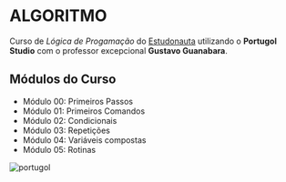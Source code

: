 # ALGORITMO
Curso de *Lógica de Progamação* do [Estudonauta](https://estudonauta.com) utilizando o **Portugol Studio** com o professor excepcional __Gustavo Guanabara__.

## Módulos do Curso
* Módulo 00: Primeiros Passos
* Módulo 01: Primeiros Comandos
* Módulo 02: Condicionais
* Módulo 03: Repetições
* Módulo 04: Variáveis compostas
* Módulo 05: Rotinas

![portugol](https://user-images.githubusercontent.com/109040443/212701336-bd478644-d7f2-42fe-aed3-c92de74801bf.png)
